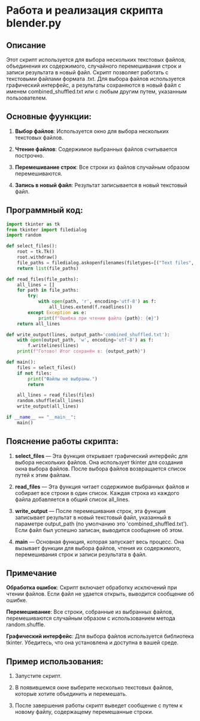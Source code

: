 # Работа и реализация скрипта blender.py

## Описание 

Этот скрипт используется для выбора нескольких текстовых файлов, объединения их содержимого, случайного перемешивания строк и записи результата в новый файл. Скрипт позволяет работать с текстовыми файлами формата .txt. Для выбора файлов используется графический интерфейс, а результаты сохраняются в новый файл с именем combined_shuffled.txt или с любым другим путем, указанным пользователем.

## Основные фуункции: 

1. **Выбор файлов**: Используется окно для выбора нескольких текстовых файлов.

2. **Чтение файлов**: Содержимое выбранных файлов считывается построчно.

3. **Перемешивание строк**: Все строки из файлов случайным образом перемешиваются.

4. **Запись в новый файл**: Результат записывается в новый текстовый файл.

## Программный код:

```python
import tkinter as tk
from tkinter import filedialog
import random

def select_files():
    root = tk.Tk()
    root.withdraw()
    file_paths = filedialog.askopenfilenames(filetypes=[("Text files", "*.txt")])
    return list(file_paths)

def read_files(file_paths):
    all_lines = []
    for path in file_paths:
        try:
            with open(path, 'r', encoding='utf-8') as f:
                all_lines.extend(f.readlines())
        except Exception as e:
            print(f"Ошибка при чтении файла {path}: {e}")
    return all_lines

def write_output(lines, output_path='combined_shuffled.txt'):
    with open(output_path, 'w', encoding='utf-8') as f:
        f.writelines(lines)
    print(f"Готово! Итог сохранён в: {output_path}")

def main():
    files = select_files()
    if not files:
        print("Файлы не выбраны.")
        return

    all_lines = read_files(files)
    random.shuffle(all_lines)
    write_output(all_lines)

if __name__ == "__main__":
    main()
```

## Пояснение работы скрипта:

1. **select_files** — Эта функция открывает графический интерфейс для выбора нескольких файлов. Она использует tkinter для создания окна выбора файлов. После выбора файлов возвращается список путей к этим файлам.

2. **read_files** — Эта функция читает содержимое выбранных файлов и собирает все строки в один список. Каждая строка из каждого файла добавляется в общий список all_lines.

3. **write_output** — После перемешивания строк, эта функция записывает результат в новый текстовый файл, указанный в параметре output_path (по умолчанию это 'combined_shuffled.txt'). Если файл был успешно записан, выводится сообщение об этом.

4. **main** — Основная функция, которая запускает весь процесс. Она вызывает функции для выбора файлов, чтения их содержимого, перемешивания строк и записи результата в файл.

## Примечание 

**Обработка ошибок**: Скрипт включает обработку исключений при чтении файлов. Если файл не удается открыть, выводится сообщение об ошибке.

**Перемешивание**: Все строки, собранные из выбранных файлов, перемешиваются случайным образом с использованием метода random.shuffle.

**Графический интерфейс**: Для выбора файлов используется библиотека tkinter. Убедитесь, что она установлена и доступна в вашей среде.

## Пример использования:

1. Запустите скрипт.

2. В появившемся окне выберите несколько текстовых файлов, которые хотите объединить и перемешать.

3. После завершения работы скрипт выведет сообщение с путем к новому файлу, содержащему перемешанные строки.